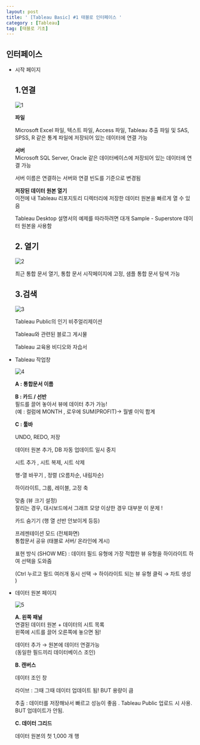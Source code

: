 ```yaml
---
layout: post
title: ' [Tableau Basic] #1 태블로 인터페이스 '
category : [Tableau]
tag: [태블로 기초]
---
```


## 인터페이스   

- 시작 페이지   

    ## 1.연결    

    ![1](https://drive.google.com/uc?id=1Q49p1GJnQdCceSgzQmvRfU94Colf7vwV)

    **파일**    

    Microsoft Excel 파일, 텍스트 파일, Access 파일, Tableau 추출 파일 및 SAS, SPSS, R 같은 통계 파일에 저장되어 있는 데이터에 연결 가능     

    **서버**    
    Microsoft SQL Server, Oracle 같은 데이터베이스에 저장되어 있는 데이터에 연결 가능    

    서버 이름은 연결하는 서버와 연결 빈도를 기준으로 변경됨    

    **저장된 데이터 원본 열기**   
    이전에 내 Tableau 리포지토리 디렉터리에 저장한 데이터 원본을 빠르게 열 수 있음     

    Tableau Desktop 설명서의 예제를 따라하려면 대개 Sample - Superstore 데이터 원본을 사용함    

    ## 2. 열기    

    ![2](https://drive.google.com/uc?id=1BYJc-NFcqMibZZRdYctmb1EivoscceHz)

    최근 통합 문서 열기, 통합 문서 시작페이지에 고정, 샘플 통합 문서 탐색 가능    

    ## 3.검색   

    ![3](https://drive.google.com/uc?id=1rRpznJ3_Xkj0nja5FgJFnIlXcmhVupG_)

    Tableau Public의 인기 비주얼리제이션   

    Tableau와 관련된 블로그 게시물   

    Tableau 교육용 비디오와 자습서     

- Tableau 작업창   

    ![4](https://drive.google.com/uc?id=13fsAPRLsINehAzEE_vkeUd9bu3g02F1T)

    **A : 통합문서 이름**     

    **B : 카드 / 선반**    
         필드를 끌어 놓아서 뷰에 데이터 추가 가능!    
         (예 : 컬럼에 MONTH , 로우에 SUM(PROFIT)→ 월별 이익 합계    

    **C : 툴바** 

    UNDO, REDO, 저장     

    데이터 원본 추가, DB 자동 업데이트 일시 중지    

    시트 추가 , 시트 복제, 시트 삭제    

    행-열 바꾸기 , 정렬 (오름차순, 내림차순)   

    하이라이트, 그룹, 레이블, 고정 축    

    맞춤 (뷰 크기 설정)    
    잘리는 경우, 대시보드에서 그래프 모양 이상한 경우 대부분 이 문제 !     

    카드 숨기기 (행 열 선반 안보이게 등등)     
   
    프레젠테이션 모드 (전체화면)   
    통합문서 공유 (태블로 서버/ 온라인에 게시)   

    표현 방식 (SHOW ME) : 데이터 필드 유형에 가장 적합한 뷰 유형을 하이라이트 하여 선택을 도와줌     

    (Ctrl 누르고 필드 여러개 동시 선택 → 하이라이트 되는 뷰 유형 클릭 → 차트 생성 )    

- 데이터 원본 페이지   

    ![5](https://drive.google.com/uc?id=1jiQGDH0DjuH8KATt4X-CRtIPC08CBulN)

    **A. 왼쪽 패널**   
    연결된 데이터 원본 + 데이터의 시트 목록   
    왼쪽에 시트를 끌어 오른쪽에 놓으면 됨!   
 
    데이터 추가 → 원본에 데이터 연결가능    
    (동일한 필드끼리 데이터베이스 조인)   
   
    **B. 캔버스**    

    데이터 조인 창    

    라이브 : 그때 그때 데이터 업데이트 됨! BUT 용량이 큼     

    추출 :  데이터를 저장해놔서 빠르고 성능이 좋음 . Tableau Public 업로드 시 사용.
                BUT 업데이트가 안됨.      

    **C. 데이터 그리드**    

    데이터 원본의 첫 1,000 개 행     


